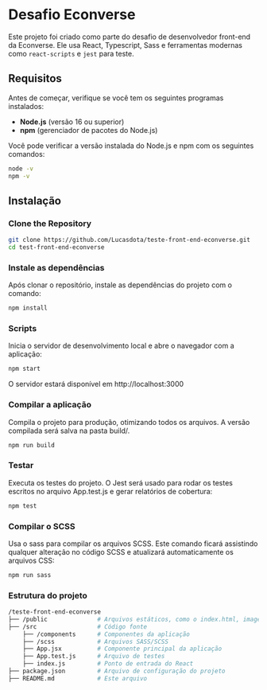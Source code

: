 # Desafio Econverse

Este projeto foi criado como parte do desafio de desenvolvedor front-end da Econverse. Ele usa React, Typescript, Sass e ferramentas modernas como `react-scripts` e `jest` para teste.

## Requisitos

Antes de começar, verifique se você tem os seguintes programas instalados:

- **Node.js** (versão 16 ou superior)
- **npm** (gerenciador de pacotes do Node.js)

Você pode verificar a versão instalada do Node.js e npm com os seguintes comandos:

```bash
node -v
npm -v
```

## Instalação

### Clone the Repository

```bash
git clone https://github.com/Lucasdota/teste-front-end-econverse.git
cd test-front-end-econverse
```

### Instale as dependências
Após clonar o repositório, instale as dependências do projeto com o comando:
```bash
npm install
```

### Scripts
Inicia o servidor de desenvolvimento local e abre o navegador com a aplicação:
```bash
npm start
```
O servidor estará disponível em http://localhost:3000

### Compilar a aplicação
Compila o projeto para produção, otimizando todos os arquivos. A versão compilada será salva na pasta build/.
```bash
npm run build
```

### Testar
Executa os testes do projeto. O Jest será usado para rodar os testes escritos no arquivo App.test.js e gerar relatórios de cobertura:
```bash
npm test
```

### Compilar o SCSS
Usa o sass para compilar os arquivos SCSS. Este comando ficará assistindo qualquer alteração no código SCSS e atualizará automaticamente os arquivos CSS:
```bash
npm run sass
```

### Estrutura do projeto
```bash
/teste-front-end-econverse
├── /public         	 # Arquivos estáticos, como o index.html, imagens e ícones
├── /src				 # Código fonte
	├── /components      # Componentes da aplicação
	├── /scss			 # Arquivos SASS/SCSS
	├── App.jsx          # Componente principal da aplicação
	├── App.test.js      # Arquivo de testes
	├── index.js         # Ponto de entrada do React
├── package.json         # Arquivo de configuração do projeto
├── README.md   		 # Este arquivo
```